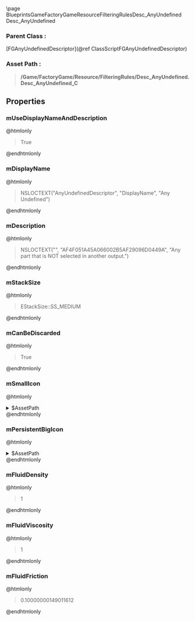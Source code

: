 \page BlueprintsGameFactoryGameResourceFilteringRulesDesc_AnyUndefined Desc_AnyUndefined
### Parent Class :
[FGAnyUndefinedDescriptor](@ref ClassScriptFGAnyUndefinedDescriptor)
### Asset Path :
<b><blockquote>/Game/FactoryGame/Resource/FilteringRules/Desc_AnyUndefined.Desc_AnyUndefined_C</blockquote></b>
## Properties

### mUseDisplayNameAndDescription
@htmlonly
<blockquote>True</blockquote>
@endhtmlonly

### mDisplayName
@htmlonly
<blockquote>NSLOCTEXT("AnyUndefinedDescriptor", "DisplayName", "Any Undefined")</blockquote>
@endhtmlonly

### mDescription
@htmlonly
<blockquote>NSLOCTEXT("", "AF4F051A45A066002B5AF29096D0449A", "Any part that is NOT selected in another output.")</blockquote>
@endhtmlonly

### mStackSize
@htmlonly
<blockquote>EStackSize::SS_MEDIUM</blockquote>
@endhtmlonly

### mCanBeDiscarded
@htmlonly
<blockquote>True</blockquote>
@endhtmlonly

### mSmallIcon
@htmlonly
<details>
 <summary>$AssetPath</summary>
<b><a href="_blueprints_game_factory_game_interface_u_i_assets_shared_t_x_u_i__sort_rule__any_undefined.html"><blockquote>TXUI_SortRule_AnyUndefined</blockquote></a></b>
</details>
@endhtmlonly

### mPersistentBigIcon
@htmlonly
<details>
 <summary>$AssetPath</summary>
<b><a href="_blueprints_game_factory_game_interface_u_i_assets_shared_t_x_u_i__sort_rule__any_undefined.html"><blockquote>TXUI_SortRule_AnyUndefined</blockquote></a></b>
</details>
@endhtmlonly

### mFluidDensity
@htmlonly
<blockquote>1</blockquote>
@endhtmlonly

### mFluidViscosity
@htmlonly
<blockquote>1</blockquote>
@endhtmlonly

### mFluidFriction
@htmlonly
<blockquote>0.10000000149011612</blockquote>
@endhtmlonly

